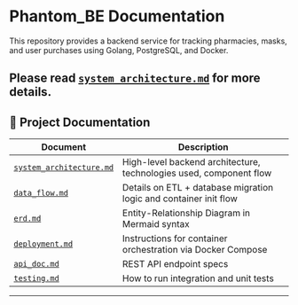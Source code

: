 # Phantom_BE Documentation

This repository provides a backend service for tracking pharmacies, masks, and user purchases using Golang, PostgreSQL, and Docker.

Please read [`system_architecture.md`](./doc/system_architecture.md) for more details.
---

## 📂 Project Documentation

| Document | Description |
|---------|-------------|
| [`system_architecture.md`](./doc/system_architecture.md) | High-level backend architecture, technologies used, component flow |
| [`data_flow.md`](./doc/data_flow.md) | Details on ETL + database migration logic and container init flow |
| [`erd.md`](./doc/erd.md) | Entity-Relationship Diagram in Mermaid syntax |
| [`deployment.md`](./doc/deployment.md) | Instructions for container orchestration via Docker Compose |
| [`api_doc.md`](./doc/api.md) | REST API endpoint specs |
| [`testing.md`](./doc/testing.md) | How to run integration and unit tests |

---


